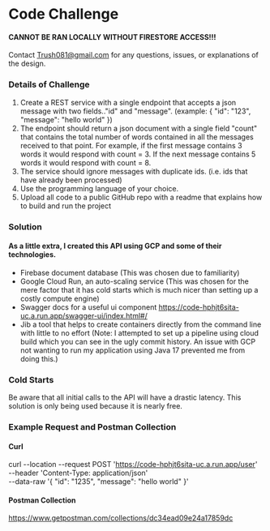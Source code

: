 # Code Challenge #
#### CANNOT BE RAN LOCALLY WITHOUT FIRESTORE ACCESS!!! ####
Contact Trush081@gmail.com for any questions, issues, or explanations of the design.

### Details of Challenge ###
1. Create a REST service with a single endpoint that accepts a json message with two fields.."id" and "message". (example: { "id": "123", "message": "hello world" })
2. The endpoint should return a json document with a single field "count" that contains the total number of words contained in all the messages received to that point.
   For example, if the first message contains 3 words it would respond with count = 3. If the next message contains 5 words it would respond with count = 8.
3. The service should ignore messages with duplicate ids. (i.e. ids that have already been processed)
4. Use the programming language of your choice.
5. Upload all code to a public GitHub repo with a readme that explains how to build and run the project

### Solution ###
#### As a little extra, I created this API using GCP and some of their technologies. ####
* Firebase document database (This was chosen due to familiarity)
* Google Cloud Run, an auto-scaling service (This was chosen for the mere factor that it has cold starts which is much nicer than setting up a costly compute engine)
* Swagger docs for a useful ui component https://code-hphjt6sita-uc.a.run.app/swagger-ui/index.html#/
* Jib a tool that helps to create containers directly from the command line with little to no effort (Note: I attempted to set up a pipeline using cloud build which you can see in the ugly commit history. An issue with GCP not wanting to run my application using Java 17 prevented me from doing this.)

### Cold Starts ###
Be aware that all initial calls to the API will have a drastic latency. This solution is only being used because it is nearly free.

### Example Request and Postman Collection ###
#### Curl ####
curl --location --request POST 'https://code-hphjt6sita-uc.a.run.app/user' \
--header 'Content-Type: application/json' \
--data-raw '{
"id": "1235",
"message": "hello world"
}'
#### Postman Collection ####
https://www.getpostman.com/collections/dc34ead09e24a17859dc
